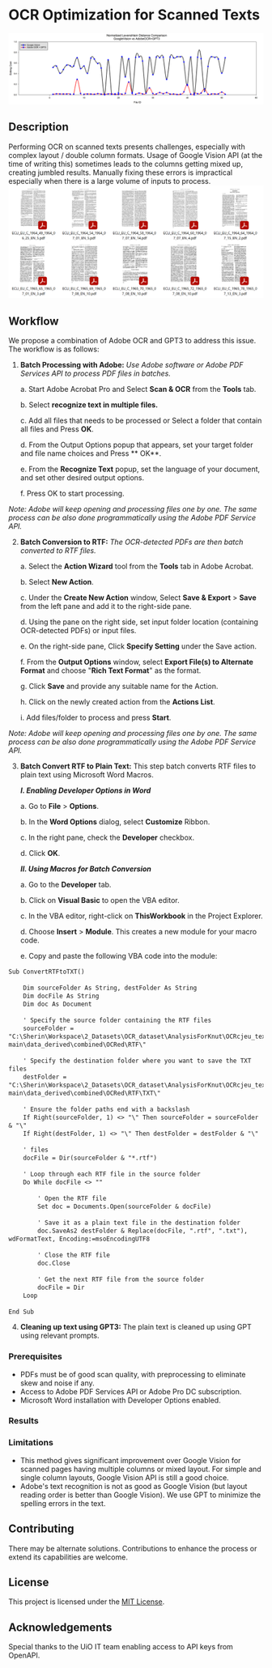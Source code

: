 # OCR Optimization for Scanned Texts

![](https://github.com/sherinsugathan/AdobeGPT-OCR/blob/6bba2ef5376c042250e761a7a96bb1bc4673678c/testResults/snapshot.png)

## Description
Performing OCR on scanned texts presents challenges, especially with complex layout / double column formats. Usage of Google Vision API (at the time of writing this) sometimes leads to the columns getting mixed up, creating jumbled results. Manually fixing these errors is impractical especially when there is a large volume of inputs to process.
![](https://github.com/sherinsugathan/AdobeGPT-OCR/blob/2b31667f99ed68f62d78adbcd09905a7738065eb/sampleImages/ExampleDocumentLayout.png)
## Workflow
We propose a combination of Adobe OCR and GPT3 to address this issue. The workflow is as follows:

1. **Batch Processing with Adobe:** _Use Adobe software or Adobe PDF Services API to process PDF files in batches._

    a. Start Adobe Acrobat Pro and Select **Scan & OCR** from the **Tools** tab.

    b. Select **recognize text in multiple files.** 

    c. Add all files that needs to be processed or Select a folder that contain all files and Press **OK**. 
    
    d. From the Output Options popup that appears, set your target folder and file name choices and Press **    OK**.

    e. From the **Recognize Text** popup, set the language of your document, and set other desired output options.

    f. Press OK to start processing. 

_Note: Adobe will keep opening and processing files one by one. The same process can be also done programmatically using the Adobe PDF Service API._

2. **Batch Conversion to RTF:** _The OCR-detected PDFs are then batch converted to RTF files._

    a. Select the **Action Wizard** tool from the **Tools** tab in Adobe Acrobat.

   b. Select **New Action**.

   c. Under the **Create New Action** window, Select **Save & Export** > **Save** from the left pane and add it to the right-side pane.

   d. Using the pane on the right side, set input folder location (containing OCR-detected PDFs) or input files.

   e. On the right-side pane, Click **Specify Setting** under the Save action.

   f. From the **Output Options** window, select **Export File(s) to Alternate Format** and choose "**Rich Text Format**" as the format. 

   g. Click **Save** and provide any suitable name for the Action.

   h. Click on the newly created action from the **Actions List**.

   i. Add files/folder to process and press **Start**.

_Note: Adobe will keep opening and processing files one by one. The same process can be also done programmatically using the Adobe PDF Service API._

3. **Batch Convert RTF to Plain Text:** This step batch converts RTF files to plain text using Microsoft Word Macros.

   ***I. Enabling Developer Options in Word***

   a. Go to **File** > **Options**.

   b. In the **Word Options** dialog, select **Customize** Ribbon.

   c. In the right pane, check the **Developer** checkbox.

   d. Click **OK**.

   ***II. Using Macros for Batch Conversion***

   a. Go to the **Developer** tab.

   b. Click on **Visual Basic** to open the VBA editor.

   c. In the VBA editor, right-click on **ThisWorkbook** in the Project Explorer.

   d. Choose **Insert** > **Module**. This creates a new module for your macro code.

   e. Copy and paste the following VBA code into the module:

```angular2html
Sub ConvertRTFtoTXT()

    Dim sourceFolder As String, destFolder As String
    Dim docFile As String
    Dim doc As Document
    
    ' Specify the source folder containing the RTF files
    sourceFolder = "C:\Sherin\Workspace\2_Datasets\OCR_dataset\AnalysisForKnut\OCRcjeu_texts-main\data_derived\combined\OCRed\RTF\"
    
    ' Specify the destination folder where you want to save the TXT files
    destFolder = "C:\Sherin\Workspace\2_Datasets\OCR_dataset\AnalysisForKnut\OCRcjeu_texts-main\data_derived\combined\OCRed\RTF\TXT\"
    
    ' Ensure the folder paths end with a backslash
    If Right(sourceFolder, 1) <> "\" Then sourceFolder = sourceFolder & "\"
    If Right(destFolder, 1) <> "\" Then destFolder = destFolder & "\"
    
    ' files
    docFile = Dir(sourceFolder & "*.rtf")
    
    ' Loop through each RTF file in the source folder
    Do While docFile <> ""
    
        ' Open the RTF file
        Set doc = Documents.Open(sourceFolder & docFile)
        
        ' Save it as a plain text file in the destination folder
        doc.SaveAs2 destFolder & Replace(docFile, ".rtf", ".txt"), wdFormatText, Encoding:=msoEncodingUTF8
        
        ' Close the RTF file
        doc.Close
        
        ' Get the next RTF file from the source folder
        docFile = Dir
    Loop

End Sub
```

4. **Cleaning up text using GPT3:** The plain text is cleaned up using GPT using relevant prompts.

### Prerequisites
- PDFs must be of good scan quality, with preprocessing to eliminate skew and noise if any.
- Access to Adobe PDF Services API or Adobe Pro DC subscription.
- Microsoft Word installation with Developer Options enabled.

### Results


### Limitations
- This method gives significant improvement over Google Vision for scanned pages having multiple columns or mixed layout. For simple and single column layouts, Google Vision API is still a good choice.
- Adobe's text recognition is not as good as Google Vision (but layout reading order is better than Google Vision). We use GPT to minimize the spelling errors in the text.

## Contributing
There may be alternate solutions. Contributions to enhance the process or extend its capabilities are welcome.

## License
This project is licensed under the [MIT License](LICENSE).

## Acknowledgements
Special thanks to the UiO IT team enabling access to API keys from OpenAPI.
